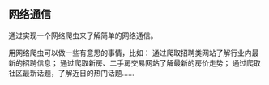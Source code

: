 ## 网络通信 ##
通过实现一个网络爬虫来了解简单的网络通信。

用网络爬虫可以做一些有意思的事情，比如：
通过爬取招聘类网站了解行业内最新的招聘信息；
通过爬取新房、二手房交易网站了解最新的房价走势；
通过爬取社区最新话题，了解近日的热门话题……
